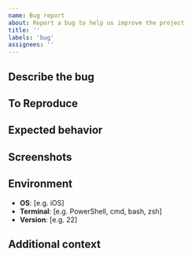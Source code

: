 ```yaml
---
name: Bug report
about: Report a bug to help us improve the project
title: ''
labels: 'bug'
assignees: ''
---
```


## Describe the bug

<!-- A clear and concise description of what the bug is. -->

## To Reproduce

<!-- Steps to reproduce the behavior: -->
<!-- 1. Go to '...' -->
<!-- 2. Click on '....' -->
<!-- 3. Scroll down to '....' -->
<!-- 4. See error -->

## Expected behavior

<!-- A clear and concise description of what you expected to happen. -->

## Screenshots

<!-- If applicable, add screenshots to help explain your problem. -->

## Environment

- **OS**: [e.g. iOS]
- **Terminal**: [e.g. PowerShell, cmd, bash, zsh]
- **Version**: [e.g. 22]

## Additional context

<!-- Add any other context about the problem here. -->
